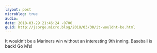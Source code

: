 ```yaml
---
layout: post
microblog: true
audio: 
date: 2018-03-29 21:46:24 -0700
guid: http://jsorge.micro.blog/2018/03/30/it-wouldnt-be.html
---
```

It wouldn’t be a Mariners win without an interesting 9th inning. Baseball is back! Go M’s!
